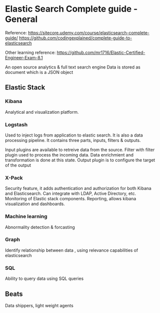 # Elastic Search Complete guide - General

Reference:
<https://sitecore.udemy.com/course/elasticsearch-complete-guide/>
<https://github.com/codingexplained/complete-guide-to-elasticsearch>

Other learning reference:
<https://github.com/mr1716/Elastic-Certified-Engineer-Exam-8.1>

An open source analytics & full text search engine
Data is stored as document which is a JSON object

## Elastic Stack

### Kibana

Analytical and visualization platform.

### Logstash

Used to inject logs from application to elastic search.
It is also a data processing pipeline.
It contains three parts, inputs, filters & outputs.

Input plugins are available to retreive data from the source.
Filter with filter plugin used to process the incoming data.
Data enrichmient and transformation is done at this state.
Output plugin is to configure the target of the output

### X-Pack

Security feature, it adds authentication and authorization for both Kibana and Elasticsearch.
Can integrate with LDAP, Active Directory, etc.
Monitoring of Elastic stack components.
Reporting, allows kibana visualization and dashboards.

### Machine learning

Abnormality detection & forcasting

### Graph

Identify relationship between data , using relevance capabilities of elasticsearch

### SQL

Ability to query data using SQL queries

## Beats

Data shippers, light weight agents


